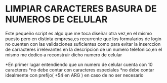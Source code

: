# LIMPIAR CARACTERES BASURA DE NUMEROS DE CELULAR
Este pequeño script es algo que me toca diseñar otra vez,en el mismo puesto pero en distinta empresa,es recurrente que los formularios de login no cuenten con las validaciones suficientes como para evitar la inserccion de carracteres irrelevantes en la descripcion de un numero telefonico,en el mismo me dedico a reconstruir dicho numero de celular

*En primer lugar entendiendo que un numero de celular cuenta con 10 caracteres
*no debe contar con caracteres especiales
*no debe contar idealmente con prefijo( +54 en ARG ) en caso de no ser necesario
